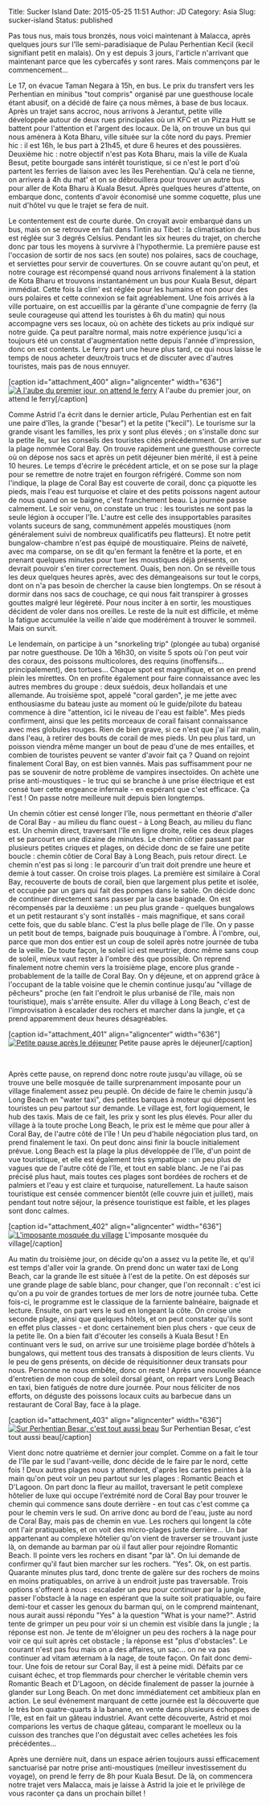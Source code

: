 Title: Sucker Island
Date: 2015-05-25 11:51
Author: JD
Category: Asia
Slug: sucker-island
Status: published

Pas tous nus, mais tous bronzés, nous voici maintenant à Malacca, après
quelques jours sur l'île semi-paradisiaque de Pulau Perhentian Kecil
(kecil signifiant petit en malais). On y est depuis 3 jours, l'article
n'arrivant que maintenant parce que les cybercafés y sont rares. Mais
commençons par le commencement...

<!--more-->

Le 17, on évacue Taman Negara à 15h, en bus. Le prix du transfert vers
les Perhentian en minibus "tout compris" organisé par une guesthouse
locale étant abusif, on a décidé de faire ça nous mêmes, à base de bus
locaux. Après un trajet sans accroc, nous arrivons à Jerantut, petite
ville développée autour de deux rues principales où un KFC et un Pizza
Hutt se battent pour l'attention et l'argent des locaux. De là, on
trouve un bus qui nous amènera à Kota Bharu, ville située sur la côte
nord du pays. Premier hic : il est 16h, le bus part à 21h45, et dure 6
heures et des poussières.  Deuxième hic : notre objectif n'est pas Kota
Bharu, mais la ville de Kuala Besut, petite bourgade sans intérêt
touristique, si ce n'est le port d'où partent les ferries de liaison
avec les îles Perehentian. Qu'à cela ne tienne, on arrivera à 4h du mat'
et on se débrouillera pour trouver un autre bus pour aller de Kota Bharu
à Kuala Besut. Après quelques heures d'attente, on embarque donc,
contents d'avoir économisé une somme coquette, plus une nuit d'hôtel vu
que le trajet se fera de nuit.

Le contentement est de courte durée. On croyait avoir embarqué dans un
bus, mais on se retrouve en fait dans Tintin au Tibet : la climatisation
du bus est réglée sur 3 degrés Celsius. Pendant les six heures du
trajet, on cherche donc par tous les moyens à survivre à l'hypothermie.
La première pause est l'occasion de sortir de nos sacs (en soute) nos
polaires, sacs de couchage, et serviettes pour servir de couvertures. On
se couvre autant qu'on peut, et notre courage est récompensé quand nous
arrivons finalement à la station de Kota Bharu et trouvons
instantanément un bus pour Kuala Besut, départ immédiat. Cette fois la
clim' est réglée pour les humains et non pour des ours polaires et cette
connexion se fait agréablement. Une fois arrivés à la ville portuaire,
on est accueillis par la gérante d'une compagnie de ferry (la seule
courageuse qui attend les touristes à 6h du matin) qui nous accompagne
vers ses locaux, où on achète des tickets au prix indiqué sur notre
guide. Ça peut paraître normal, mais notre expérience jusqu'ici a
toujours été un constat d'augmentation nette depuis l'année
d'impression, donc on est contents. Le ferry part une heure plus tard,
ce qui nous laisse le temps de nous acheter deux/trois trucs et de
discuter avec d'autres touristes, mais pas de nous ennuyer.

[caption id="attachment\_400" align="aligncenter" width="636"][![A
l'aube du premier jour, on attend le
ferry](https://astridetjdenasie.files.wordpress.com/2015/05/sam_5733.jpg?w=636)](https://astridetjdenasie.files.wordpress.com/2015/05/sam_5733.jpg)
A l'aube du premier jour, on attend le ferry[/caption]

Comme Astrid l'a écrit dans le dernier article, Pulau Perhentian est en
fait une paire d'îles, la grande ("besar") et la petite ("kecil"). Le
tourisme sur la grande visant les familles, les prix y sont plus élevés
; on s'installe donc sur la petite île, sur les conseils des touristes
cités précédemment. On arrive sur la plage nommée Coral Bay. On trouve
rapidement une guesthouse correcte où on dépose nos sacs et après un
petit déjeuner bien mérité, il est à peine 10 heures. Le temps d'écrire
le précédent article, et on se pose sur la plage pour se remettre de
notre trajet en fourgon réfrigéré. Comme son nom l'indique, la plage de
Coral Bay est couverte de corail, donc ça piquotte les pieds, mais l'eau
est turquoise et claire et des petits poissons nagent autour de nous
quand on se baigne, c'est franchement beau. La journée passe calmement.
Le soir venu, on constate un truc : les touristes ne sont pas la seule
légion à occuper l'île. L'autre est celle des insupportables parasites
volants suceurs de sang, communément appelés moustiques (nom
généralement suivi de nombreux qualificatifs peu flatteurs). Et notre
petit bungalow-chambre n'est pas équipé de moustiquaire. Pleins de
naïveté, avec ma comparse, on se dit qu'en fermant la fenêtre et la
porte, et en prenant quelques minutes pour tuer les moustiques déjà
présents, on devrait pouvoir s'en tirer correctement. Ouais, ben non. On
se réveille tous les deux quelques heures après, avec des démangeaisons
sur tout le corps, dont on n'a pas besoin de chercher la cause bien
longtemps. On se résout à dormir dans nos sacs de couchage, ce qui nous
fait transpirer à grosses gouttes malgré leur légèreté. Pour nous
inciter à en sortir, les moustiques décident de voler dans nos oreilles.
Le reste de la nuit est difficile, et même la fatigue accumulée la
veille n'aide que modérément à trouver le sommeil. Mais on survit.

Le lendemain, on participe à un "snorkeling trip" (plongée au tuba)
organisé par notre guesthouse. De 10h à 16h30, on visite 5 spots où l'on
peut voir des coraux, des poissons multicolores, des requins
(inoffensifs... principalement), des tortues... Chaque spot est
magnifique, et on en prend plein les mirettes. On en profite également
pour faire connaissance avec les autres membres du groupe : deux
suédois, deux hollandais et une allemande. Au troisième spot, appelé
"coral garden", je me jette avec enthousiasme du bateau juste au moment
où le guide/pilote du bateau commence à dire "attention, ici le niveau
de l'eau est faible". Mes pieds confirment, ainsi que les petits
morceaux de corail faisant connaissance avec mes globules rouges. Rien
de bien grave, si ce n'est que j'ai l'air malin, dans l'eau, à retirer
des bouts de corail de mes pieds. Un peu plus tard, un poisson viendra
même manger un bout de peau d'une de mes entailles, et combien de
touristes peuvent se vanter d'avoir fait ça ? Quand on rejoint
finalement Coral Bay, on est bien vannés. Mais pas suffisamment pour ne
pas se souvenir de notre problème de vampires insectoïdes. On achète une
prise anti-moustiques - le truc qui se branche à une prise électrique et
est censé tuer cette engeance infernale - en espérant que c'est
efficace. Ça l'est ! On passe notre meilleure nuit depuis bien
longtemps.

Un chemin côtier est censé longer l'île, nous permettant en théorie
d'aller de Coral Bay - au milieu du flanc ouest - à Long Beach, au
milieu du flanc est. Un chemin direct, traversant l'île en ligne droite,
relie ces deux plages et se parcourt en une dizaine de minutes. Le
chemin côtier passant par plusieurs petites criques et plages, on décide
donc de se faire une petite boucle : chemin côtier de Coral Bay à Long
Beach, puis retour direct. Le chemin n'est pas si long : le parcourir
d'un trait doit prendre une heure et demie à tout casser. On croise
trois plages. La première est similaire à Coral Bay, recouverte de bouts
de corail, bien que largement plus petite et isolée, et occupée par un
gars qui fait des pompes dans le sable. On décide donc de continuer
directement sans passer par la case baignade. On est récompensés par la
deuxième : un peu plus grande - quelques bungalows et un petit
restaurant s'y sont installés - mais magnifique, et sans corail cette
fois, que du sable blanc. C'est la plus belle plage de l'île. On y passe
un petit bout de temps, baignade puis bouquinage à l'ombre. À l'ombre,
oui, parce que mon dos entier est un coup de soleil après notre journée
de tuba de la veille. De toute façon, le soleil ici est meurtrier, donc
même sans coup de soleil, mieux vaut rester à l'ombre dès que
possible. On reprend finalement notre chemin vers la troisième plage,
encore plus grande - probablement de la taille de Coral Bay. On y
déjeune, et on apprend grâce à l'occupant de la table voisine que le
chemin continue jusqu'au "village de pêcheurs" proche (en fait l'endroit
le plus urbanisé de l'île, mais non touristique), mais s'arrête ensuite.
Aller du village à Long Beach, c'est de l'improvisation à escalader des
rochers et marcher dans la jungle, et ça prend apparemment deux heures
désagréables.

[caption id="attachment\_401" align="aligncenter" width="636"][![Petite
pause après le
déjeuner](https://astridetjdenasie.files.wordpress.com/2015/05/sam_5760.jpg?w=636)](https://astridetjdenasie.files.wordpress.com/2015/05/sam_5760.jpg)
Petite pause après le déjeuner[/caption]

 

Après cette pause, on reprend donc notre route jusqu'au village, où se
trouve une belle mosquée de taille surprenamment imposante pour un
village finalement assez peu peuplé. On décide de faire le chemin
jusqu'à Long Beach en "water taxi", des petites barques à moteur qui
déposent les touristes un peu partout sur demande. Le village est, fort
logiquement, le hub des taxis. Mais de ce fait, les prix y sont les plus
élevés. Pour aller du village à la toute proche Long Beach, le prix est
le même que pour aller à Coral Bay, de l'autre côté de l'île ! Un peu
d'habile négociation plus tard, on prend finalement le taxi. On peut
donc ainsi finir la boucle initialement prévue. Long Beach est la plage
la plus développée de l'île, d'un point de vue touristique, et elle est
également très sympatique : un peu plus de vagues que de l'autre côté de
l'île, et tout en sable blanc. Je ne l'ai pas précisé plus haut, mais
toutes ces plages sont bordées de rochers et de palmiers et l'eau y est
claire et turquoise, naturellement. La haute saison touristique est
censée commencer bientôt (elle couvre juin et juillet), mais pendant
tout notre séjour, la présence touristique est faible, et les plages
sont donc calmes.

[caption id="attachment\_402" align="aligncenter"
width="636"][![L'imposante mosquée du
village](https://astridetjdenasie.files.wordpress.com/2015/05/sam_5772.jpg?w=636)](https://astridetjdenasie.files.wordpress.com/2015/05/sam_5772.jpg)
L'imposante mosquée du village[/caption]

Au matin du troisième jour, on décide qu'on a assez vu la petite île, et
qu'il est temps d'aller voir la grande. On prend donc un water taxi de
Long Beach, car la grande île est située à l'est de la petite. On est
déposés sur une grande plage de sable blanc, pour changer, que l'on
reconnaît : c'est ici qu'on a pu voir de grandes tortues de mer lors de
notre journée tuba. Cette fois-ci, le programme est le classique de la
farniente balnéaire, baignade et lecture. Ensuite, on part vers le sud
en longeant la côte. On croise une seconde plage, ainsi que quelques
hôtels, et on peut constater qu'ils sont en effet plus classes - et donc
certainement bien plus chers - que ceux de la petite île. On a bien fait
d'écouter les conseils à Kuala Besut ! En continuant vers le sud, on
arrive sur une troisième plage bordée d'hôtels à bungalows, qui mettent
tous des transats à disposition de leurs clients. Vu le peu de gens
présents, on décide de réquisitionner deux transats pour nous. Personne
ne nous embête, donc on reste ! Après une nouvelle séance d'entretien de
mon coup de soleil dorsal géant, on repart vers Long Beach en taxi, bien
fatigués de notre dure journée. Pour nous féliciter de nos efforts, on
déguste des poissons locaux cuits au barbecue dans un restaurant de
Coral Bay, face à la plage.

[caption id="attachment\_403" align="aligncenter" width="636"][![Sur
Perhentian Besar, c'est tout aussi
beau](https://astridetjdenasie.files.wordpress.com/2015/05/sam_5781.jpg?w=636)](https://astridetjdenasie.files.wordpress.com/2015/05/sam_5781.jpg)
Sur Perhentian Besar, c'est tout aussi beau[/caption]

Vient donc notre quatrième et dernier jour complet. Comme on a fait le
tour de l'île par le sud l'avant-veille, donc décide de le faire par le
nord, cette fois ! Deux autres plages nous y attendent, d'après les
cartes peintes à la main qu'on peut voir un peu partout sur les plages :
Romantic Beach et D'Lagoon. On part donc la fleur au maillot, traversant
le petit complexe hôtelier de luxe qui occupe l'extrémité nord de Coral
Bay pour trouver le chemin qui commence sans doute derrière - en tout
cas c'est comme ça pour le chemin vers le sud. On arrive donc au bord de
l'eau, juste au nord de Coral Bay, mais pas de chemin en vue. Les
rochers qui longent la côte ont l'air pratiquables, et on voit des
micro-plages juste derrière... Un bar appartenant au complexe hôtelier
qu'on vient de traverser se trouvant juste là, on demande au barman par
où il faut aller pour rejoindre Romantic Beach. Il pointe vers les
rochers en disant "par là". On lui demande de confirmer qu'il faut bien
marcher sur les rochers. "Yes". Ok, on est partis. Quarante minutes plus
tard, donc trente de galère sur des rochers de moins en moins
pratiquables, on arrive à un endroit juste pas traversable. Trois
options s'offrent à nous : escalader un peu pour continuer par la
jungle, passer l'obstacle à la nage en espérant que la suite soit
pratiquable, ou faire demi-tour et casser les genoux du barman qui, on
le comprend maintenant, nous aurait aussi répondu "Yes" à la question
"What is your name?". Astrid tente de grimper un peu pour voir si un
chemin est visible dans la jungle ; la réponse est non. Je tente de
m'éloigner un peu des rochers à la nage pour voir ce qui suit après cet
obstacle ; la réponse est "plus d'obstacles". Le courant n'est pas fou
mais on a des affaires, un sac... on ne va pas continuer ad vitam
æternam à la nage, de toute façon. On fait donc demi-tour. Une fois de
retour sur Coral Bay, il est à peine midi. Défaits par ce cuisant échec,
et trop flemmards pour chercher le véritable chemin vers Romantic Beach
et D'Lagoon, on décide finalement de passer la journée à glander sur
Long Beach. On met donc immédiatement cet ambitieux plan en action. Le
seul événement marquant de cette journée est la découverte que le très
bon quatre-quarts à la banane, en vente dans plusieurs échoppes de
l'île, est en fait un gâteau industriel. Avant cette découverte, Astrid
et moi comparions les vertus de chaque gâteau, comparant le moelleux ou
la cuisson des tranches que l'on dégustait avec celles achetées les fois
précédentes...

Après une dernière nuit, dans un espace aérien toujours aussi
efficacement sanctuarisé par notre prise anti-moustiques (meilleur
investissement du voyage), on prend le ferry de 8h pour Kuala Besut. De
là, on commencera notre trajet vers Malacca, mais je laisse à Astrid la
joie et le privilège de vous raconter ça dans un prochain billet !

